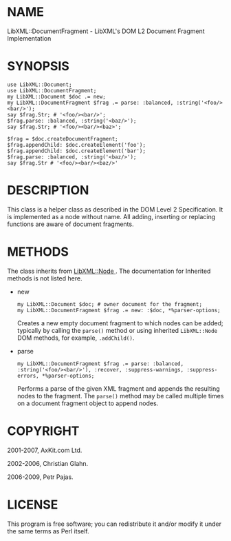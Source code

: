 NAME
====

LibXML::DocumentFragment - LibXML's DOM L2 Document Fragment Implementation

SYNOPSIS
========

    use LibXML::Document;
    use LibXML::DocumentFragment;
    my LibXML::Document $doc .= new;
    my LibXML::DocumentFragment $frag .= parse: :balanced, :string('<foo/><bar/>');
    say $frag.Str; # '<foo/><bar/>';
    $frag.parse: :balanced, :string('<baz/>');
    say $frag.Str; # '<foo/><bar/><baz>';

    $frag = $doc.createDocumentFragment;
    $frag.appendChild: $doc.createElement('foo');
    $frag.appendChild: $doc.createElement('bar');
    $frag.parse: :balanced, :string('<baz/>');
    say $frag.Str # '<foo/><bar/><baz/>'

DESCRIPTION
===========

This class is a helper class as described in the DOM Level 2 Specification. It is implemented as a node without name. All adding, inserting or replacing functions are aware of document fragments.

METHODS
=======

The class inherits from [LibXML::Node ](LibXML::Node ). The documentation for Inherited methods is not listed here.

  * new

        my LibXML::Document $doc; # owner document for the fragment;
        my LibXML::DocumentFragment $frag .= new: :$doc, *%parser-options;

    Creates a new empty document fragment to which nodes can be added; typically by calling the `parse()` method or using inherited `LibXML::Node` DOM methods, for example, `.addChild()`.

  * parse

        my LibXML::DocumentFragment $frag .= parse: :balanced, :string('<foo/><bar/>'), :recover, :suppress-warnings, :suppress-errors, *%parser-options;

    Performs a parse of the given XML fragment and appends the resulting nodes to the fragment. The `parse()` method may be called multiple times on a document fragment object to append nodes.

COPYRIGHT
=========

2001-2007, AxKit.com Ltd.

2002-2006, Christian Glahn.

2006-2009, Petr Pajas.

LICENSE
=======

This program is free software; you can redistribute it and/or modify it under the same terms as Perl itself.

